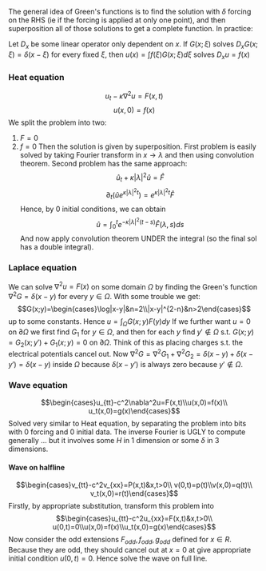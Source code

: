 The general idea of Green's functions is to find the solution with $\delta$ forcing on the RHS (ie if the forcing is applied at only one point), and then superposition all of those solutions to get a complete function. In practice:

Let $D_{x}$ be some linear operator only dependent on $x$. 
If $G(x;\xi)$ solves $D_{x}G(x;\xi)=\delta(x-\xi)$ for every fixed $\xi$, then $u(x)=\int f(\xi)G(x;\xi)d\xi$ solves $D_{x}u=f(x)$


### Heat equation
$$u_t-\kappa\nabla^2u=F(x,t)$$
$$u(x,0)=f(x)$$
We split the problem into two:
1. $F=0$
2. $f=0$
Then the solution is given by superposition.
First problem is easily solved by taking Fourier transform in $x\to \lambda$ and then using convolution theorem.
Second problem has the same approach:
$$\hat u_t+\kappa|\lambda|^2\hat u=\hat F$$
$$\partial_t(\hat ue^{\kappa|\lambda|^2t})=e^{\kappa|\lambda|^2t}\hat F$$
Hence, by $0$ initial conditions, we can obtain 
$$\hat u=\int_0^te^{-\kappa|\lambda|^2(t-s)}\hat F(\lambda,s)ds$$
And now apply convolution theorem UNDER the integral (so the final sol has a double integral).
### Laplace equation
We can solve $\nabla^2u=F(x)$ on some domain $\Omega$ by finding the Green's function $\nabla^2G=\delta(x-y)$ for every $y\in \Omega$. With some trouble we get:
$$G(x;y)=\begin{cases}\log|x-y|&n=2\\|x-y|^{2-n}&n>2\end{cases}$$
up to some constants. Hence $u=\int_\Omega G(x;y)F(y)dy$
If we further want $u=0$ on $\partial\Omega$ we first find $G_1$ for $y\in \Omega$, and then for each $y$ find $y'\not\in\Omega$ s.t. $G(x;y)=G_2(x;y')+G_1(x;y)=0$ on $\partial\Omega$. Think of this as placing charges s.t. the electrical potentials cancel out. Now $\nabla^2G=\nabla^2G_1+\nabla^2G_2=\delta(x-y)+\delta(x-y')=\delta(x-y)$ inside $\Omega$ because $\delta(x-y')$ is always zero because $y'\not\in\Omega$.
### Wave equation
$$\begin{cases}u_{tt}-c^2\nabla^2u=F(x,t)\\u(x,0)=f(x)\\ u_t(x,0)=g(x)\end{cases}$$
Solved very similar to Heat equation, by separating the problem into bits with 0 forcing and 0 initial data. The inverse Fourier is UGLY to compute generally ... but it involves some $H$ in 1 dimension or some $\delta$ in 3 dimensions.
#### Wave on halfline
$$\begin{cases}v_{tt}-c^2v_{xx}=P(x,t)&x,t>0\\ v(0,t)=p(t)\\v(x,0)=q(t)\\ v_t(x,0)=r(t)\end{cases}$$
Firstly, by appropriate substitution, transform this problem into
$$\begin{cases}u_{tt}-c^2u_{xx}=F(x,t)&x,t>0\\
u(0,t)=0\\u(x,0)=f(x)\\u_t(x,0)=g(x)\end{cases}$$
Now consider the odd extensions $F_{odd}, f_{odd}, g_{odd}$ defined for $x\in R$. Because they are odd, they should cancel out at $x=0$ at give appropriate initial condition $u(0,t)=0$. Hence solve the wave on full line.

